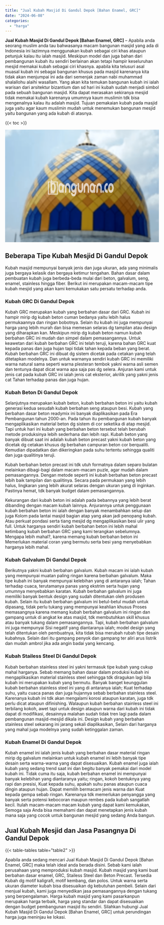 ```yaml
---
title: "Jual Kubah Masjid Di Gandul Depok [Bahan Enamel, GRC]"
date: "2024-06-08"
categories: 
  - "harga"
---
```


**Jual Kubah Masjid Di Gandul Depok \[Bahan Enamel, GRC\]** – Apabila anda seorang muslim anda tau bahwasanya macam bangunan masjid yang ada di Indonesia ini lazimnya menggunakan kubah sebagai ciri khas ataupun petunjuk kalau itu ialah masjid. Meskipun model dan juga bahan dari pembangunan kubah itu sendiri berlainan akan tetapi hampir keseluruhan mesjid memakai kubah sebagai ciri khasnya. apabila kita telusuri asal muasal kubah ini sebagai bangunan khusus pada masjid karenanya kita tidak akan menjumpai ini ada dari semenjak zaman nabi muhammad shalallohu alaihi wasallam. Yang akan kita temukan bangunan kubah ini ialah warisan dari arsitektur bizantium dan sd hari ini kubah sudah menjadi simbol pada sebuah bangunan masjid. Kita dapat merasakan sekiranya mesjid tidak memakai kubah karenanya umumnya kaum muslimin tdk bisa mengenalnya kalau itu adalah masjid. Tujuan pemakaian kubah pada masjid juga yaitu agar kaum muslimin mudah untuk menemukan bangunan mesjid yaitu bangunan yang ada kubah di atasnya.

{{< toc >}}

![Jual Kubah Masjid Di Gandul Depok [Bahan Enamel, GRC]](/images/jual-kubah-masjid-45.png)

## Beberapa Tipe Kubah Mesjid Di Gandul Depok

Kubah masjid mempunyai banyak jenis dan juga ukuran, ada yang minimalis juga bergaya kelasik dan bergaya ketimur tengahan. Bahan dasar dalam pembuatan kubah juga berbeda-beda mulai dari beton, galvalum, seng, enamel, stainless hingga fiber. Berikut ini merupakan macam-macam tipe kubah mesjid yang akan kami kemukakan satu persatu terhadap anda.

### Kubah GRC Di Gandul Depok

Kubah GRC merupakan kubah yang berbahan dasar dari GRC. Kubah ini hampir mirip dg kubah beton cuman bedanya yaitu lebih halus permukaannya dan ringan bobotnya. Selain itu kubah ini juga mempunyai harga yang lebih murah dan bisa memesan selaras dg tampilan atau design yang diharapkan kan. Meskipun mirip dg kubah beton namun kubah berbahan GRC ini mudah dan simpel dalam pemasangannya. Untuk keawetan dari kubah berbahan GRC ini telah teruji, karena bahan GRC kuat kepada panas dan juga hujan tapi tidak tahan kepada beban yang berat. Kubah berbahan GRC ini dibuat dg sistem dicetak pada cetakan yang telah ditetapkan modelnya. Dan untuk warnanya sendiri kubah GRC ini memiliki warna natural sama seperti warna plesteran tembok yakni warna asli semen dan tentunya dapat dicat warna apa saja pas dg selera. Anjuran kami untuk jenis cat pada kubah GRC ini ialah jenis cat eksterior, akrilik yang yakni jenis cat Tahan terhadap panas dan juga hujan.

### Kubah Beton Di Gandul Depok

Selanjutnya merupakan kubah beton, kubah berbahan beton ini yaitu kubah generasi kedua sesudah kubah berbahan seng ataupun besi. Kubah yang berbahan dasar beton readymix ini banyak diaplikasikan pada Era Pembangunan tahun 2000-an. Pada tahun itu pembangunan kubah banyak mengaplikasikan material beton dg sistem di cor seketika di atap mesjid. Tapi untuk hari ini kubah yang berbahan beton tersebut telah berubah metode produksinya lebih sederhana dan lebih rapi. Kubah beton yang banyak dibuat saat ini adalah kubah beton precast yakni kubah beton yang dicetak dg cetakan khusus dg berbahan campuran beton cor berqualiti. Kemudian dipadatkan dan dikeringkan pada suhu tertentu sehingga qualiti dan juga qualitinya teruji.

Kubah berbahan beton precast ini tdk utuh formatnya dalam separo bulatan melainkan dibagi-bagi dalam macam-macam puzle, agar mudah dalam pemasangannya. Dengan metode seperti ini kubah berbahan beton precast lebih baik tampilan dan qualitinya. Secara pada permukaan yang lebih halus, lingkaran yang lebih akurat selaras dengan ukuran yang di inginkan. Pastinya hemat, tdk banyak budget dalam pemasangannya.

Kekurangan dari kubah beton ini adalah pada bebannya yang lebih berat dibanding dengan macam kubah lainnya. Anjurannya untuk penggunaan kubah berbahan beton ini ialah dengan banyak menambahkan selup dan juga Kolom pada lantai masjid bagian atap yang akan jadi penopang kubah. Atau perkuat pondasi serta tiang mesjid dg mengaplikasikan besi ulir yang full. Untuk harganya sendiri kubah berbahan beton ini lebih mahal ketimbang kubah berbahan GRC yang kami terangkan sebelumnya. Mengapa lebih mahal?, karena memang kubah berbahan beton ini Memerlukan material coran yang bermutu serta besi yang menyebabkan harganya lebih mahal.

### Kubah Galvalum Di Gandul Depok

Berikutnya yakni kubah berbahan galvalum. Kubah macam ini ialah kubah yang mempunyai muatan paling ringan karena berbahan galvalum. Maka tipe kubah ini banyak mempunyai kelebihan yang di antaranya ialah; Tahan terhadap cuaca, terutamanya panas yang ekstrim serta hujan yang umumnya menyebabkan karatan. Kubah berbahan galvalum ini juga memiliki banyak bentuk design yang sudah ditentukan oleh produsen kubah. Selain itu kubah berbahan galvalum ini betul-betul mudah untuk dipasang, tidak perlu tukang yang mempunyai keahlian khusus Proses memasangnya karena memang kubah berbahan galvalum ini ringan dan gampang untuk di angkat ke atas masjid, tdk membutuhkan skill khusus atau banyak tukang dalam pemasangannya. Tapi, kubah berbahan galvalum ini juga mempunyai Sisi negatif yang diantaranya ialah; model design yang telah ditentukan oleh pembuatnya, kita tidak bisa merubah rubah tipe desain kubahnya. Selain dari itu gampang penyok dan gampang ter aliri arus listrik dan mudah ambrol jika ada angin badai yang kencang.

### Kubah Stailess Steel Di Gandul Depok

Kubah berbahan stainless steel ini yakni termasuk tipe kubah yang cukup mahal harganya. Sebab memang bahan dasar dalam produksi kubah ini mengaplikasikan material stainless steel sehingga tdk diragukan lagi bila kubah ini merupakan kubah yang bermutu. Banyak banget keunggulan kubah berbahan stainless steel ini yang di antaranya ialah; Kuat terhadap suhu, yaitu cuaca panas dan juga hujannya sebab berbahan stainless steel. Karenanya kubah ini tdk akan mengalami korosi ataupun karatan, juga tdk perlu dicat ataupun difinishing. Walaupun kubah berbahan stainless steel ini terbilang kokoh, awet tapi untuk design ataupun warna dari kubah ini tidak dapat di modifikasi, desainnya malahan sudah tidak tren lagi pada dalam pembangunan masjid-mesjid dikala ini. Design kubah yang berbahan stainless steel sekarang ini jarang sekali diaplikasikan, Selain dari harganya yang mahal juga modelnya yang sudah ketinggalan zaman.

### Kubah Enamel Di Gandul Depok

Kubah enamel ini ialah jenis kubah yang berbahan dasar material ringan mirip dg galvalum melainkan untuk kubah enamel ini lebih banyak tipe desain serta warna-warna yang dapat disesuaikan. Kubah enamel juga ialah kubah yang sedang trend saat ini dan begitu banyak pemakai dari model kubah ini. Tidak cuma itu saja, kubah berbahan enamel ini mempunyai banyak kelebihan yang diantaranya yaitu; ringan, kokoh bentuknya yang rapi dan presisi, Kuat kepada suhu, apakah suhu panas ataupun cuaca dingin ataupun hujan. Dapat memilih bermacam jenis warna dan Kuat kepada gempa sebab ringan. Karenanya tdk memerlukan penyangga yang banyak serta potensi kebocoran maupun rembes pada kubah sangatlah kecil. Itulah macam-macam macam kubah yang dapat kami kemukakan, Semoga saja Anda bisa memahami dan dapat menetapkan jenis kubah mana saja yang cocok untuk bangunan mesjid yang sedang Anda bangun.

## Jual Kubah Mesjid dan Jasa Pasangnya Di Gandul Depok

{{< table-tables table="table2" >}}

Apabila anda sedang mencari Jual Kubah Masjid Di Gandul Depok \[Bahan Enamel, GRC\] maka telah ideal anda berada disini. Sebab kami ialah perusahaan yang memproduksi kubah masjid. Kubah masjid yang kami buat berbahan dasar enamel, GRC, Stailess Steel dan Beton Precast. Tersedia Kubah dg motif kaligrafi, motif kembang, dan polos. Untuk warna serta ukuran diameter kubah bisa disesuaikan dg kebutuhan pembeli. Selain dari menjual kubah, kami juga menyedikan jasa pemasangannya dengan tukang yang berpengalaman. Harga kubah masjid yang kami pasarkanpun merupakan harga terbaik, harga yang standar dan dapat disesuaikan dengan budget pembangunan masjid itu sendiri. Silahkan hubungi Jual Kubah Masjid Di Gandul Depok \[Bahan Enamel, GRC\] untuk perundingan harga juga meninjau ke lokasi.
